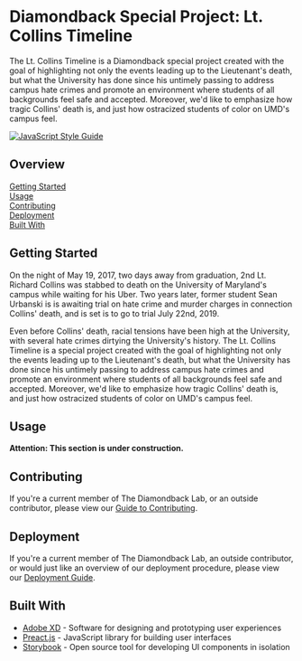 # Diamondback Special Project: Lt. Collins Timeline

The Lt. Collins Timeline is a Diamondback special project created with the goal
of highlighting not only the events leading up to the Lieutenant's death, but
what the University has done since his untimely passing to address campus hate
crimes and promote an environment where students of all backgrounds feel safe
and accepted. Moreover, we'd like to emphasize how tragic Collins' death is, and
just how ostracized students of color on UMD's campus feel.

[![JavaScript Style
Guide](https://img.shields.io/badge/code_style-standard-brightgreen.svg)](https://standardjs.com)

## Overview

[Getting Started](#getting-started)  
[Usage](#usage)  
[Contributing](#contributing)  
[Deployment](#deployment)  
[Built With](#built-with)

## Getting Started

On the night of May 19, 2017, two days away from graduation, 2nd Lt. Richard
Collins was stabbed to death on the University of Maryland's campus while
waiting for his Uber. Two years later, former student Sean Urbanski is is
awaiting trial on hate crime and murder charges in connection Collins' death,
and is set is to go to trial July 22nd, 2019.

Even before Collins' death, racial tensions have been high at the University,
with several hate crimes dirtying the University's history. The Lt. Collins
Timeline is a special project created with the goal of highlighting not only the
events leading up to the Lieutenant's death, but what the University has done
since his untimely passing to address campus hate crimes and promote an
environment where students of all backgrounds feel safe and accepted. Moreover,
we'd like to emphasize how tragic Collins' death is, and just how ostracized
students of color on UMD's campus feel.

## Usage

**Attention: This section is under construction.**

## Contributing

If you're a current member of The Diamondback Lab, or an outside contributor, please view
our [Guide to Contributing](CONTRIBUTING).

## Deployment

If you're a current member of The Diamondback Lab, an outside contributor, or would just like an overview of
our deployment procedure, please view our [Deployment Guide](DEPLOYMENT.md).

## Built With

- [Adobe XD](https://www.adobe.com/products/xd.html) - Software for designing
  and prototyping user experiences
- [Preact.js](https://preactjs.com/) - JavaScript library for building user
  interfaces
- [Storybook](https://storybook.js.org/) - Open source tool for developing UI
  components in isolation
